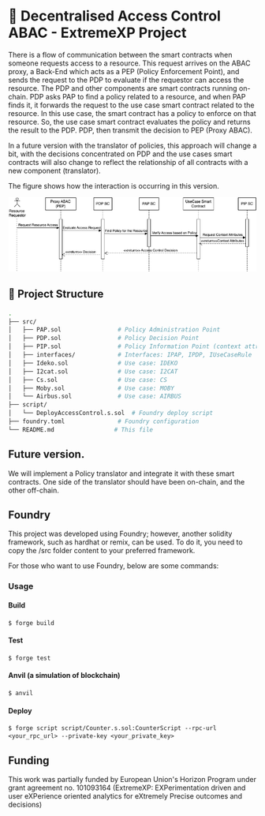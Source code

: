 # 📘 Decentralised Access Control ABAC - ExtremeXP Project

There is a flow of communication between the smart contracts when someone requests access to a resource. This request arrives on the ABAC proxy, a Back-End which acts as a PEP (Policy Enforcement Point), and sends the request to the PDP to evaluate if the requestor can access the resource. The PDP and other components are smart contracts running on-chain. PDP asks PAP to find a policy related to a resource, and when PAP finds it, it forwards the request to the use case smart contract related to the resource. In this use case, the smart contract has a policy to enforce on that resource. So, the use case smart contract evaluates the policy and returns the result to the PDP. PDP, then transmit the decision to PEP (Proxy ABAC).

In a future version with the translator of policies, this approach will change a bit, with the decisions concentrated on PDP and the use cases smart contracts will also change to reflect the relationship of all contracts with a new component (translator). 

The figure shows how the interaction is occurring in this version.

![Sequence Diagram](img/ExtremeXP-Smart-Contracts_SIMPLE-seq-diagram.png)


## 📂 Project Structure

```bash
.
├── src/
│   ├── PAP.sol                # Policy Administration Point
│   ├── PDP.sol                # Policy Decision Point
│   ├── PIP.sol                # Policy Information Point (context attributes)
│   ├── interfaces/            # Interfaces: IPAP, IPDP, IUseCaseRule
│   ├── Ideko.sol              # Use case: IDEKO
│   ├── I2cat.sol              # Use case: I2CAT
│   ├── Cs.sol                 # Use case: CS
│   ├── Moby.sol               # Use case: MOBY
│   └── Airbus.sol             # Use case: AIRBUS
├── script/
│   └── DeployAccessControl.s.sol  # Foundry deploy script
├── foundry.toml               # Foundry configuration
└── README.md                 # This file

```


 ## Future version.
We will implement a Policy translator and integrate it with these smart contracts. One side of the translator should have been on-chain, and the other off-chain.



## Foundry

This project was developed using Foundry; however, another solidity framework, such as hardhat or remix, can be used. To do it, you need to copy the /src folder content to your preferred framework.

For those who want to use Foundry, below are some commands:



### Usage

#### Build

```shell
$ forge build
```

#### Test

```shell
$ forge test
```

#### Anvil (a simulation of blockchain)

```shell
$ anvil
```

#### Deploy

```shell
$ forge script script/Counter.s.sol:CounterScript --rpc-url <your_rpc_url> --private-key <your_private_key>
```

## Funding
This work was partially funded by European Union's Horizon Program under grant agreement no. 101093164 (ExtremeXP: EXPerimentation driven and user eXPerience oriented analytics for eXtremely Precise outcomes and decisions)

